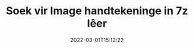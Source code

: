 ---
############################# Static ############################
layout: "auto-gen-signature"
date: 2022-03-01T15:12:22
draft: false
operation: Search
signaturetype: Image
fileformat: 7z
productName: .NET
lang: af
productCode: net
otherformats: pdf doc docx docm dot dotm dotx odt ott rtf xls xlsx xlsm xlsb csv ods ots xltx xltm ppt pptx pps ppsx odp otp potx potm pptm ppsm
breadcrumb: Search Image signatures at 7z with C#

############################# Head ############################
head_title: "Soek vir Image handtekeninge in 7z lêer in C#"
head_description: "Gebruik .NET om na Image-handtekeninge in 7z-lêers te soek deur 'n paar reëls kode te gebruik."

############################# Header ############################
title: "Soek vir Image handtekeninge in 7z lêer"
description: ".NET se inheemse API laat toe om vir Image handtekeninge te soek in reeds ondertekende 7z lêers. Voer gevorderde e-handtekeningsoektog binne jou 7z dokumente uit deur 'n paar reëls kode te gebruik."
bg_image: "https://cms.admin.containerize.com/templates/aspose/App_Themes/V3/images/bg/header1.png"
bg_overlay: false
button:
    enable: true

############################# SubMenu ############################
submenu:
    enable: true

    left:
        img_alt: "GroupDocs.Signature for .NET"
        image: "https://cms.admin.containerize.com/templates/groupdocs/images/product-logos/90x90-noborder/groupdocsature-net.png"
        product: "GroupDocs.Signature"
        platform: ".NET"



############################# About ############################
about:
    enable: true
    title: "Oor GroupDocs.Signature for .NET API"
    content: |
        [GroupDocs.Signature for .NET](https://products.groupdocs.com/signature/net/) verskaf .NET API vir die verwerking van dokumente met behulp van verskeie handtekeningtipes soos tekste, beelde, digitale sertifikate, strepieskodes, QR-kodes, seëls of metadata. Gebruikers kan elektroniese handtekeninge byvoeg, uitvee, opdateer, verifieer of soek binne PDF's, MS Word-dokumente, MS Excel-werkboeke, MS PowerPoint-aanbiedings, Adobe Photoshop-lêers en verskeie beeldformate, met bykomende ondersteuning vir die pasmaak van handtekeningeienskappe soos benodig.
    

############################# Steps ############################
steps:
    enable: true
    title_left: "Hoe om te soek vir Image handtekeninge in 7z"
    content_left: |
        [GroupDocs.Signature for .NET](https://products.groupdocs.com/signature/net/) maak dit makliker vir .NET-ontwikkelaars om vir Image-handtekeninge in 7z-lêers vanaf hul toepassings te soek deur 'n paar maklike stappe te implementeer.
        
        * Skep 'n nuwe instansie van Signature-klas en gee brondokumentpad as 'n konstruktorparameter deur.
        * Instansieer die SearchOptions-objek volgens jou vereistes en spesifiseer soekopsies.
        * Bel Soekmetode van Signature-klasinstansie en gee SearchOptions daaraan.
        * Verwerk soekresultate volgens jou vereistes.

    title_right: "Stelselvereistes"
    content_right: |
        GroupDocs.Signature for .NET word op alle groot platforms en bedryfstelsels ondersteun. Voordat u die kode hieronder uitvoer, maak asseblief seker dat u die volgende voorvereistes op u stelsel geïnstalleer het.

        * Bedryfstelsels: Microsoft Windows, Linux, MacOS
        * Ontwikkelingsomgewings: Microsoft Visual Studio, Xamarin, MonoDevelop
        * Frameworks: .NET Framework, .NET Standard, .NET Core, Mono
        * Laai die nuutste weergawe van GroupDocs.Signature for .NET af vanaf [Nuget](https://www.nuget.org/packages/groupdocs.signature)
         
    code: |
        ```csharp    
                
        // Set up input 7z file
        string filePath = "input.7z";

        // Instantiate Signature for input file
        using (GroupDocs.Signature.Signature signature = new GroupDocs.Signature.Signature(filePath))
        {
                //Create search options
                ImageSearchOptions options = new ImageSearchOptions()
                {
                    // set minimum size if needed
                    MinContentSize = 100,
                    // set maximum image size if needed
                    MaxContentSize = 2000,                    
                    // return  Image images for processing
                    ReturnContent = true,
                    // set up type of returned  Image images
                    ReturnContentType = FileType.PNG                                 
                };

                // search for Image signatures in 7z document
                List<ImageSignature> signatures = signature.Search<ImageSignature>(options);

                // process signatures which were found                
                foreach (ImageSignature item in signatures)
                {
                    //...
                }
        }

        ```

############################# Demos ############################
demos:
    enable: true
    title: "Soek vir Image elektroniese handtekeninge Live Demo"
    content: |
       Deursoek die dokument vir verskeie elektroniese handtekeninge vir 7z lêers op die oomblik deur die [GroupDocs.Signature App](https://products.groupdocs.app/signature/family) webwerf te besoek.

        
############################# More Formats ############################
more_formats:
    enable: true
    title: "Soek vir ander Image handtekeninge deur C# te gebruik"
    content: |
        "Elektroniese handtekeninge soek in verskeie dokumente. Soek handtekeninge van die een van die gewilde lêerformate soos hieronder getoon."
    format: 
           
       
back_to_top:
    enable: true
---